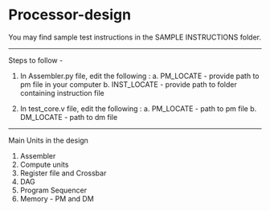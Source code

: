 # Processor-design

You may find sample test instructions in the SAMPLE INSTRUCTIONS folder.

---------------------------------------------------------------

Steps to follow -

1. In Assembler.py file, edit the following : 
        a. PM_LOCATE - provide path to pm file in your computer
        b. INST_LOCATE - provide path to folder containing instruction file

2. In test_core.v file, edit the following :
        a. PM_LOCATE - path to pm file
        b. DM_LOCATE - path to dm file

---------------------------------------------------------------

Main Units in the design
1. Assembler
2. Compute units
3. Register file and Crossbar
4. DAG
5. Program Sequencer
6. Memory - PM and DM
